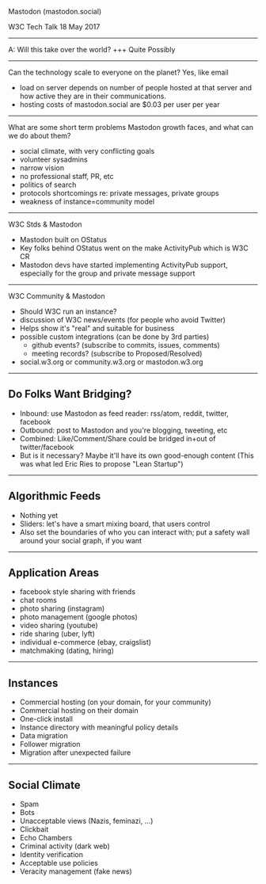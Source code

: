 
Mastodon (mastodon.social)

W3C Tech Talk
18 May 2017

---

A: Will this take over the world?
+++
Quite Possibly

---

Can the technology scale to everyone on the planet?
 Yes, like email
 - load on server depends on number of people hosted at that server
   and how active they are in their communications.
 - hosting costs of mastodon.social are $0.03 per user per year

---

What are some short term problems Mastodon growth faces, and what can we do about them?
 - social climate, with very conflicting goals
 - volunteer sysadmins
 - narrow vision
 - no professional staff, PR, etc
 - politics of search
 - protocols shortcomings re: private messages, private groups
 - weakness of instance=community model

---

W3C Stds & Mastodon
 - Mastodon built on OStatus
 - Key folks behind OStatus went on the make ActivityPub which is W3C CR
 - Mastodon devs have started implementing ActivityPub support, especially
   for the group and private message support

---

W3C Community & Mastodon
 - Should W3C run an instance?
 - discussion of W3C news/events (for people who avoid Twitter)
 - Helps show it's "real" and suitable for business
 - possible custom integrations (can be done by 3rd parties)
    - github events? (subscribe to commits, issues, comments)
    - meeting records? (subscribe to Proposed/Resolved)
 - social.w3.org or community.w3.org or mastodon.w3.org

---

## Do Folks Want Bridging?

 - Inbound: use Mastodon as feed reader: rss/atom, reddit, twitter, facebook
 - Outbound: post to Mastodon and you're blogging, tweeting, etc
 - Combined: Like/Comment/Share could be bridged in+out of twitter/facebook
 - But is it necessary?   Maybe it'll have its own good-enough content
   (This was what led Eric Ries to propose "Lean Startup")

---

## Algorithmic Feeds

 - Nothing yet
 - Sliders: let's have a smart mixing board, that users control
 - Also set the boundaries of who you can interact with; put a safety wall
   around your social graph, if you want

---

## Application Areas

-    facebook style sharing with friends
-    chat rooms
-    photo sharing (instagram)
-    photo management (google photos)
-    video sharing (youtube)
-    ride sharing (uber, lyft)
-    individual e-commerce (ebay, craigslist)
-    matchmaking (dating, hiring)               

---

## Instances

-    Commercial hosting (on your domain, for your community)
-    Commercial hosting on their domain
-    One-click install
-    Instance directory with meaningful policy details
-    Data migration
-    Follower migration
-    Migration after unexpected failure

---

## Social Climate

-    Spam
-    Bots
-    Unacceptable views (Nazis, feminazi, ...)
-    Clickbait
-    Echo Chambers
-    Criminal activity (dark web)
-    Identity verification
-    Acceptable use policies
-    Veracity management (fake news)               


